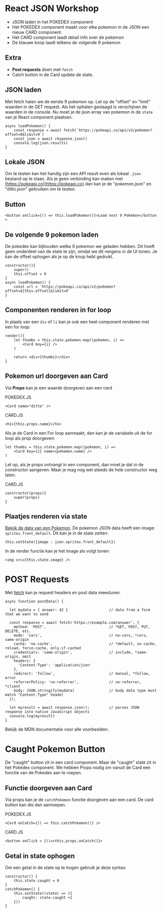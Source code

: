 # React JSON Workshop

- JSON laden in het POKEDEX component
- Het POKEDEX component maakt voor elke pokemon in de JSON een nieuw CARD component.
- Het CARD component laadt detail info over de pokemon
- De blauwe knop laadt telkens de volgende 9 pokemon

## Extra

- **Post requests** doen met `fetch`
- Catch button in de Card update de state.

## JSON laden 

Met fetch halen we de eerste 9 pokemon op. Let op de "offset" en "limit" waarden in de GET request. Als het ophalen geslaagd is verschijnen de waarden in de console. Nu moet je de json array van pokemon in de `state` van je React component plaatsen.

```
async loadPokemon() {
    const response = await fetch(`https://pokeapi.co/api/v2/pokemon?offset=0&limit=9`)
    const json = await response.json()
    console.log(json.results)
} 
```

## Lokale JSON

Om te testen kan het handig zijn een API result even als lokaal `.json` bestand op te slaan. Als je geen verbinding kan maken met [https://pokeapi.co](https://pokeapi.co) dan kan je de "pokemon.json" en "ditto.json" gebruiken om te testen.

## Button

```
<button onClick={() => this.loadPokemon()}>Load next 9 Pokémon</button >
```

## De volgende 9 pokemon laden

De pokedex kan bijhouden welke 9 pokemon we geladen hebben. Dit hoeft geen onderdeel van de state te zijn, omdat we dit nergens in de UI tonen. Je kan de offset ophogen als je op de knop hebt gedrukt.

```
constructor(){
    super()
    this.offset = 9
}
async loadPokemon() {
    const url = `https://pokeapi.co/api/v2/pokemon?offset=${this.offset}&limit=9`
} 
```

## Componenten renderen in for loop

In plaats van een `div` of `li` kan je ook een heel component renderen met een for loop:

```
render(){
    let thumbs = this.state.pokemon.map((pokemon, i) =>
        <Card key={i} />
    )

    return <div>{thumbs}</div>
}
```


## Pokemon url doorgeven aan Card

Via **Props** kan je een waarde doorgeven aan een card

POKEDEX.JS
```
<Card name="ditto" />
```
CARD.JS
```
<h1>{this.props.name}</h1>
```
Als je de Card in een For loop aanmaakt, dan kan je de variabele uit de for loop als prop doorgeven:
```
let thumbs = this.state.pokemon.map((pokemon, i) =>
    <Card key={i} name={pokemon.name} />
)
```

Let op, als je props ontvangt in een component, dan moet je dat in de constructor aangeven. Maar je mag nog wel steeds de hele constructor weg laten.

CARD.JS
```
constructor(props){
    super(props)
}
```

## Plaatjes renderen via state

[Bekijk de data van een Pokemon](https://pokeapi.co/api/v2/pokemon/ditto). De pokemon JSON data heeft een image: `sprites.front_default`. Dit kan je in de state zetten:

```
this.setState({image : json.sprites.front_default})
```

In de render functie kan je het image als volgt tonen:
```
<img src={this.state.image} />
```

# POST Requests

Met [fetch](https://developer.mozilla.org/en-US/docs/Web/API/Fetch_API/Using_Fetch) kan je request headers en post data meesturen. 

```
async function postData() {

  let mydata = { answer: 42 }                   // data from a form that we want to send

  const response = await fetch('https://example.com/answer', {
    method: 'POST',                             // *GET, POST, PUT, DELETE, etc.
    mode: 'cors',                               // no-cors, *cors, same-origin
    cache: 'no-cache',                          // *default, no-cache, reload, force-cache, only-if-cached
    credentials: 'same-origin',                 // include, *same-origin, omit
    headers: {
      'Content-Type': 'application/json'
    },
    redirect: 'follow',                         // manual, *follow, error
    referrerPolicy: 'no-referrer',              // no-referrer, *client
    body: JSON.stringify(mydata)                // body data type must match "Content-Type" header
  });
  
  let myresult = await response.json();         // parses JSON response into native JavaScript objects
  console.log(myresult)
}
```

Bekijk de MDN documentatie voor alle voorbeelden.

# Caught Pokemon Button

De "caught" button zit in een card component. Maar de "caught" state zit in het Pokedex component. We hebben Props nodig om vanuit de Card een functie van de Pokedex aan te roepen.

## Functie doorgeven aan Card

Via props kan je de `catchPokemon` functie doorgeven aan een card. De card button kan die dan aanroepen.

POKEDEX.JS
```
<Card onCatch={() => this.catchPokemon()} />
```
CARD.JS
```
<button onClick = {()=>this.props.onCatch()}>
```

## Getal in state ophogen 

Om een getal in de state op te hogen gebruik je deze syntax:

```
constructor() {
    this.state.caught = 0
}
catchPokemon() {
    this.setState((state) => ({
        caught: state.caught +1
    }))
}
```

